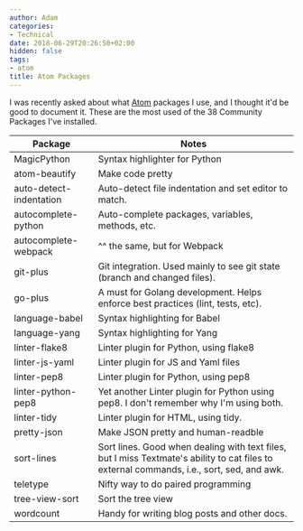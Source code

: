 ```yaml
---
author: Adam
categories:
- Technical
date: 2018-06-29T20:26:50+02:00
hidden: false
tags:
- atom
title: Atom Packages
---
```


I was recently asked about what [Atom](https://atom.io/) packages I use, and I thought it'd be good to document it. These are the most used of the 38 Community Packages I've installed.

<!--more-->


| Package                 | Notes |
|-------------------------|-------|
| MagicPython             | Syntax highlighter for Python
| atom-beautify           | Make code pretty
| auto-detect-indentation | Auto-detect file indentation and set editor to match.
| autocomplete-python     | Auto-complete packages, variables, methods, etc.
| autocomplete-webpack    | ^^ the same, but for Webpack
| git-plus                | Git integration. Used mainly to see git state (branch and changed files).
| go-plus                 | A must for Golang development. Helps enforce best practices (lint, tests, etc).
| language-babel          | Syntax highlighting for Babel
| language-yang           | Syntax highlighting for Yang
| linter-flake8           | Linter plugin for Python, using flake8
| linter-js-yaml          | Linter plugin for JS and Yaml files
| linter-pep8             | Linter plugin for Python, using pep8
| linter-python-pep8      | Yet another Linter plugin for Python using pep8. I don't remember why I'm using both.
| linter-tidy             | Linter plugin for HTML, using tidy.
| pretty-json             | Make JSON pretty and human-readble
| sort-lines              | Sort lines. Good when dealing with text files, but I miss Textmate's ability to cat files to external commands, i.e., sort, sed, and awk.
| teletype                | Nifty way to do paired programming
| tree-view-sort          | Sort the tree view
| wordcount               | Handy for writing blog posts and other docs.
